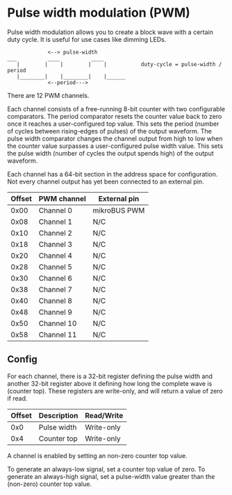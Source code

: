 # Pulse width modulation (PWM)

Pulse width modulation allows you to create a block wave with a certain duty cycle.
It is useful for use cases like dimming LEDs.

```text
             <--> pulse-width
___          ____          ____
   |        |    |        |    |           duty-cycle = pulse-width / period
   |________|    |________|    |______
             <--period--->
```

There are 12 PWM channels.

Each channel consists of a free-running 8-bit counter with two configurable comparators.
The period comparator resets the counter value back to zero once it reaches a user-configured top value.
This sets the period (number of cycles between rising-edges of pulses) of the output waveform.
The pulse width comparator changes the channel output from high to low when the counter value surpasses a user-configured pulse width value.
This sets the pulse width (number of cycles the output spends high) of the output waveform.

Each channel has a 64-bit section in the address space for configuration.
Not every channel output has yet been connected to an external pin.

| Offset | PWM channel | External pin |
|--------|-------------|--------------|
| 0x00   | Channel 0   | mikroBUS PWM |
| 0x08   | Channel 1   | N/C          |
| 0x10   | Channel 2   | N/C          |
| 0x18   | Channel 3   | N/C          |
| 0x20   | Channel 4   | N/C          |
| 0x28   | Channel 5   | N/C          |
| 0x30   | Channel 6   | N/C          |
| 0x38   | Channel 7   | N/C          |
| 0x40   | Channel 8   | N/C          |
| 0x48   | Channel 9   | N/C          |
| 0x50   | Channel 10  | N/C          |
| 0x58   | Channel 11  | N/C          |

## Config

For each channel, there is a 32-bit register defining the pulse width and another 32-bit register above it defining how long the complete wave is (counter top).
These registers are write-only, and will return a value of zero if read.

| Offset | Description | Read/Write |
|--------|-------------|------------|
| 0x0    | Pulse width | Write-only |
| 0x4    | Counter top | Write-only |

A channel is enabled by setting an non-zero counter top value.

To generate an always-low signal, set a counter top value of zero.
To generate an always-high signal, set a pulse-width value greater than the (non-zero) counter top value.

